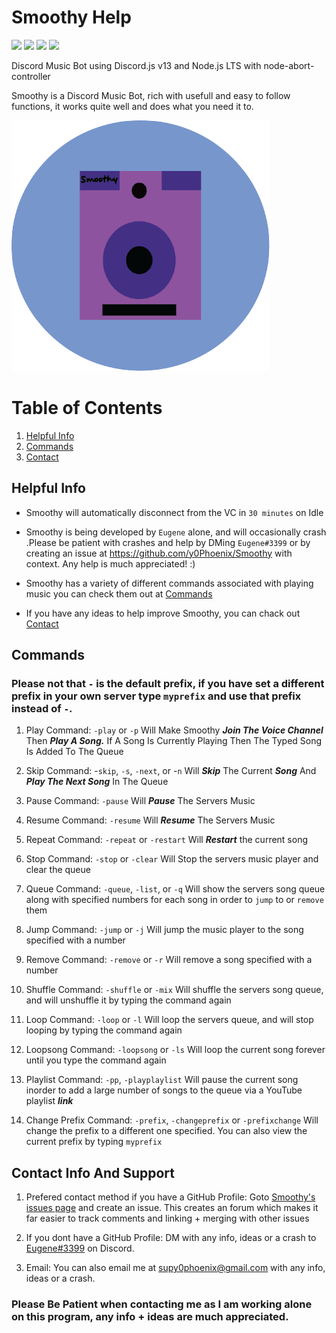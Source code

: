 # Smoothy Help

![ ](https://img.shields.io/github/repo-size/y0Phoenix/Smoothy)
![ ](https://img.shields.io/github/issues/y0Phoenix/Smoothy)
![ ](https://img.shields.io/github/stars/y0Phoenix/Smoothy)
![ ](https://img.shields.io/github/license/y0Phoenix/Smoothy)

Discord Music Bot using Discord.js v13 and Node.js LTS with node-abort-controller

Smoothy is a Discord Music Bot, rich with usefull and easy to follow functions, it works quite well and does what you need it to.

![alt text](https://github.com/y0Phoenix/Smoothy/blob/main/Smoothy%20Logo.png?raw=true)

# Table of Contents
1. [Helpful Info](#helpfulinfo)
2. [Commands](#commands)
3. [Contact](#contact)

## Helpful Info <a name="helpfulinfo"></a>
* Smoothy will automatically disconnect from the VC in `30 minutes` on Idle

* Smoothy is being developed by `Eugene` alone, and will occasionally crash .Please be patient with crashes and help by DMing `Eugene#3399` or by creating an issue at https://github.com/y0Phoenix/Smoothy with context. Any help is much appreciated! :)

* Smoothy has a variety of different commands associated with playing music you can check them out at [Commands](#commands)

* If you have any ideas to help improve Smoothy, you can chack out [Contact](#contact) 


## Commands <a name="commands"></a>
### Please not that `-` is the default prefix, if you have set a different prefix in your own server type `myprefix` and use that prefix instead of `-`.

1. Play Command: `-play` or `-p` Will Make Smoothy ***Join The Voice Channel*** Then ***Play A Song.*** If A Song Is Currently Playing Then The Typed Song Is Added To The Queue

2. Skip Command: -`skip`, `-s`, `-next`, or -`n` Will ***Skip*** The Current ***Song*** And ***Play The Next Song*** In The Queue

3. Pause Command: `-pause` Will ***Pause*** The Servers Music

4. Resume Command: `-resume` Will ***Resume*** The Servers Music

5. Repeat Command: `-repeat` or `-restart` Will ***Restart*** the current song 

6. Stop Command: `-stop` or `-clear` Will Stop the servers music player and clear the queue

7. Queue Command: `-queue`, `-list`, or `-q` Will show the servers song queue along with specified numbers for each song in order to `jump` to or `remove` them

8. Jump Command: `-jump` or `-j` Will jump the music player to the song specified with a number

9. Remove Command: `-remove` or `-r` Will remove a song specified with a number

10. Shuffle Command: `-shuffle` or `-mix` Will shuffle the servers song queue, and will unshuffle it by typing the command again

11. Loop Command: `-loop` or `-l` Will loop the servers queue, and will stop looping by typing the command again

12. Loopsong Command: `-loopsong` or `-ls` Will loop the current song forever until you type the command again

13. Playlist Command: `-pp`, `-playplaylist` Will pause the current song inorder to add a large number of songs to the queue via a YouTube playlist ***link***

14. Change Prefix Command: `-prefix`, `-changeprefix` or `-prefixchange` Will change the prefix to a different one specified. You can also view the current prefix by typing `myprefix` 

## Contact Info And Support <a name="contact"></a>
1. Prefered contact method if you have a GitHub Profile: Goto [Smoothy's issues page](https://github.com/y0Phoenix/Smoothy/issues) and create an issue. This creates an forum which makes it far easier to track comments and linking + merging with other issues  

2. If you dont have a GitHub Profile: DM with any info, ideas or a crash to [Eugene#3399](https://discordapp.com/users/3399) on Discord.

3. Email: You can also email me at supy0phoenix@gmail.com with any info, ideas or a crash. 

### Please Be Patient when contacting me as I am working alone on this program, any info + ideas are much appreciated.

